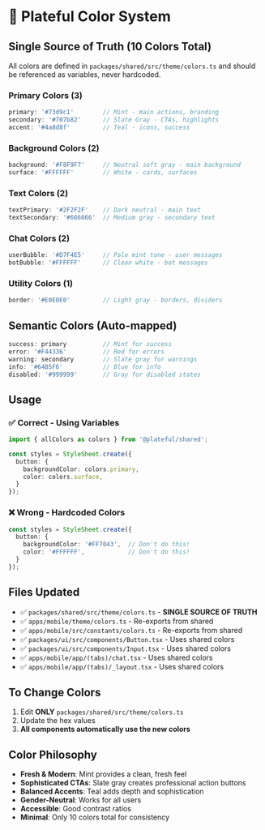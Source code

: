 # 🎨 Plateful Color System

## Single Source of Truth (10 Colors Total)

All colors are defined in `packages/shared/src/theme/colors.ts` and should be referenced as variables, never hardcoded.

### Primary Colors (3)
```typescript
primary: '#73d9c1'        // Mint - main actions, branding
secondary: '#707b82'      // Slate Gray - CTAs, highlights  
accent: '#4a8d8f'         // Teal - icons, success
```

### Background Colors (2)
```typescript
background: '#F8F9F7'     // Neutral soft gray - main background
surface: '#FFFFFF'        // White - cards, surfaces
```

### Text Colors (2)
```typescript
textPrimary: '#2F2F2F'    // Dark neutral - main text
textSecondary: '#666666'  // Medium gray - secondary text
```

### Chat Colors (2)
```typescript
userBubble: '#D7F4E5'     // Pale mint tone - user messages
botBubble: '#FFFFFF'      // Clean white - bot messages
```

### Utility Colors (1)
```typescript
border: '#E0E0E0'         // Light gray - borders, dividers
```

## Semantic Colors (Auto-mapped)
```typescript
success: primary          // Mint for success
error: '#F44336'          // Red for errors
warning: secondary        // Slate gray for warnings
info: '#64B5F6'           // Blue for info
disabled: '#999999'       // Gray for disabled states
```

## Usage

### ✅ Correct - Using Variables
```typescript
import { allColors as colors } from '@plateful/shared';

const styles = StyleSheet.create({
  button: {
    backgroundColor: colors.primary,
    color: colors.surface,
  }
});
```

### ❌ Wrong - Hardcoded Colors
```typescript
const styles = StyleSheet.create({
  button: {
    backgroundColor: '#FF7043',  // Don't do this!
    color: '#FFFFFF',            // Don't do this!
  }
});
```

## Files Updated

- ✅ `packages/shared/src/theme/colors.ts` - **SINGLE SOURCE OF TRUTH**
- ✅ `apps/mobile/theme/colors.ts` - Re-exports from shared
- ✅ `apps/mobile/src/constants/colors.ts` - Re-exports from shared
- ✅ `packages/ui/src/components/Button.tsx` - Uses shared colors
- ✅ `packages/ui/src/components/Input.tsx` - Uses shared colors  
- ✅ `apps/mobile/app/(tabs)/chat.tsx` - Uses shared colors
- ✅ `apps/mobile/app/(tabs)/_layout.tsx` - Uses shared colors

## To Change Colors

1. Edit **ONLY** `packages/shared/src/theme/colors.ts`
2. Update the hex values
3. **All components automatically use the new colors**

## Color Philosophy

- **Fresh & Modern**: Mint provides a clean, fresh feel
- **Sophisticated CTAs**: Slate gray creates professional action buttons
- **Balanced Accents**: Teal adds depth and sophistication
- **Gender-Neutral**: Works for all users
- **Accessible**: Good contrast ratios
- **Minimal**: Only 10 colors total for consistency
